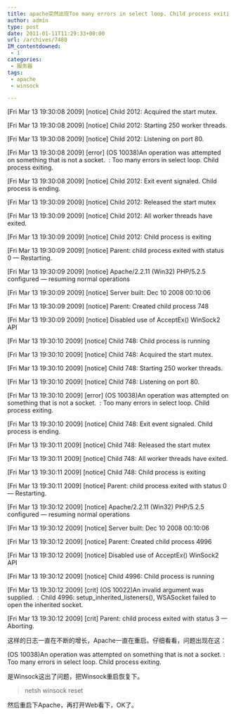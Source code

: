 ```yaml
---
title: apache突然出现Too many errors in select loop. Child process exiting的解决办法
author: admin
type: post
date: 2011-01-11T11:29:33+00:00
url: /archives/7480
IM_contentdowned:
 - 1
categories:
 - 服务器
tags:
 - apache
 - winsock

---
```


[Fri Mar 13 19:30:08 2009] [notice] Child 2012: Acquired the start mutex.

[Fri Mar 13 19:30:08 2009] [notice] Child 2012: Starting 250 worker threads.

[Fri Mar 13 19:30:08 2009] [notice] Child 2012: Listening on port 80.

[Fri Mar 13 19:30:08 2009] [error] (OS 10038)An operation was attempted on something that is not a socket.  : Too many errors in select loop. Child process exiting.

[Fri Mar 13 19:30:08 2009] [notice] Child 2012: Exit event signaled. Child process is ending.

[Fri Mar 13 19:30:09 2009] [notice] Child 2012: Released the start mutex

[Fri Mar 13 19:30:09 2009] [notice] Child 2012: All worker threads have exited.

[Fri Mar 13 19:30:09 2009] [notice] Child 2012: Child process is exiting

[Fri Mar 13 19:30:09 2009] [notice] Parent: child process exited with status 0 — Restarting.

[Fri Mar 13 19:30:09 2009] [notice] Apache/2.2.11 (Win32) PHP/5.2.5 configured — resuming normal operations

[Fri Mar 13 19:30:09 2009] [notice] Server built: Dec 10 2008 00:10:06

[Fri Mar 13 19:30:09 2009] [notice] Parent: Created child process 748

[Fri Mar 13 19:30:09 2009] [notice] Disabled use of AcceptEx() WinSock2 API

[Fri Mar 13 19:30:10 2009] [notice] Child 748: Child process is running

[Fri Mar 13 19:30:10 2009] [notice] Child 748: Acquired the start mutex.

[Fri Mar 13 19:30:10 2009] [notice] Child 748: Starting 250 worker threads.

[Fri Mar 13 19:30:10 2009] [notice] Child 748: Listening on port 80.

[Fri Mar 13 19:30:10 2009] [error] (OS 10038)An operation was attempted on something that is not a socket.  : Too many errors in select loop. Child process exiting.

[Fri Mar 13 19:30:10 2009] [notice] Child 748: Exit event signaled. Child process is ending.

[Fri Mar 13 19:30:11 2009] [notice] Child 748: Released the start mutex

[Fri Mar 13 19:30:11 2009] [notice] Child 748: All worker threads have exited.

[Fri Mar 13 19:30:11 2009] [notice] Child 748: Child process is exiting

[Fri Mar 13 19:30:11 2009] [notice] Parent: child process exited with status 0 — Restarting.

[Fri Mar 13 19:30:12 2009] [notice] Apache/2.2.11 (Win32) PHP/5.2.5 configured — resuming normal operations

[Fri Mar 13 19:30:12 2009] [notice] Server built: Dec 10 2008 00:10:06

[Fri Mar 13 19:30:12 2009] [notice] Parent: Created child process 4996

[Fri Mar 13 19:30:12 2009] [notice] Disabled use of AcceptEx() WinSock2 API

[Fri Mar 13 19:30:12 2009] [notice] Child 4996: Child process is running

[Fri Mar 13 19:30:12 2009] [crit] (OS 10022)An invalid argument was supplied.  : Child 4996: setup_inherited_listeners(), WSASocket failed to open the inherited socket.

[Fri Mar 13 19:30:12 2009] [crit] Parent: child process exited with status 3 — Aborting.

这样的日志一直在不断的增长，Apache一直在重启。仔细看看，问题出现在这：

(OS 10038)An operation was attempted on something that is not a socket. : Too many errors in select loop. Child process exiting.

是Winsock这出了问题，把Winsock重启恢复下。

>

> netsh winsock reset
>

然后重启下Apache，再打开Web看下，OK了。